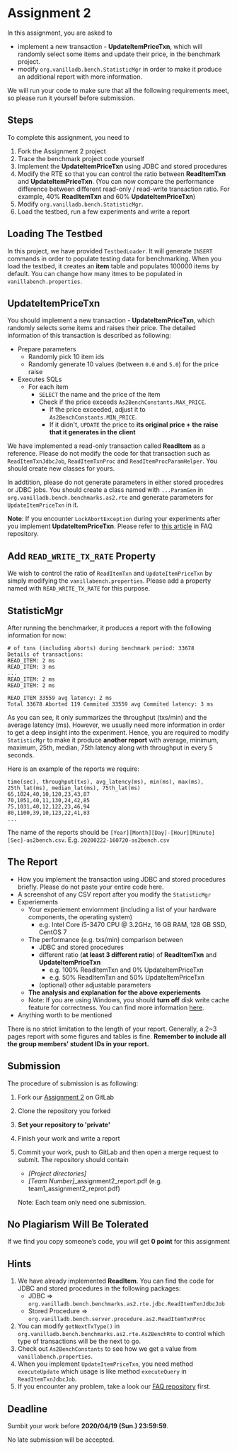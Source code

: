 # Assignment 2
In this assignment, you are asked to
  - implement a new transaction - **UpdateItemPriceTxn**, which will randomly select some items and update their price, in the benchmark project.
  - modify `org.vanilladb.bench.StatisticMgr` in order to make it produce an additional report with more information.

We will run your code to make sure that all the following requirements meet, so please run it yourself before submission.


## Steps
To complete this assignment, you need to

1. Fork the Assignment 2 project
2. Trace the benchmark project code yourself
3. Implement the **UpdateItemPriceTxn** using JDBC and stored procedures
4. Modify the RTE so that you can control the ratio between **ReadItemTxn** and **UpdateItemPriceTxn**. (You can now compare the performance difference between different read-only / read-write transaction ratio. For example, 40% **ReadItemTxn** and 60% **UpdateItemPriceTxn**)
5. Modify `org.vanilladb.bench.StatisticMgr`.
6. Load the testbed, run a few experiments and write a report


## Loading The Testbed

In this project, we have provided `TestbedLoader`. It will generate `INSERT` commands in order to populate testing data for benchmarking. When you load the testbed, it creates an **item** table and populates 100000 items by default. You can change how many itmes to be populated in `vanillabench.properties`.


## UpdateItemPriceTxn
You should implement a new transaction - **UpdateItemPriceTxn**, which randomly selects some items and raises their price. The detailed information of this transaction is described as following:

- Prepare parameters
  - Randomly pick 10 item ids
  - Randomly generate 10 values (between `0.0` and `5.0`) for the price raise
- Executes SQLs
	- For each item
		- `SELECT` the name and the price of the item
		- Check if the price exceeds `As2BenchConstants.MAX_PRICE`.
			- If the price exceeded, adjust it to `As2BenchConstants.MIN_PRICE`.
			- If it didn't, `UPDATE` the price to **its original price + the raise that it generates in the client**

We have implemented a read-only transaction called **ReadItem** as a reference. Please do not modify the code for that transaction such as `ReadItemTxnJdbcJob`, `ReadItemTxnProc` and `ReadItemProcParamHelper`. You should create new classes for yours.

In addtition, please do not generate parameters in either stored procedres or JDBC jobs. You should create a class named with `...ParamGen` in `org.vanilladb.bench.benchmarks.as2.rte` and generate parameters for `UpdateItemPriceTxn` in it.

**Note**: If you encounter `LockAbortException` during your experiments after you implement **UpdateItemPriceTxn**. Please refer to [this article](https://shwu10.cs.nthu.edu.tw/courses/databases/2019-spring/faq/blob/master/Lock_Abort_Exception_in_Benchmark.md) in FAQ repository.


## Add `READ_WRITE_TX_RATE` Property

We wish to control the ratio of `ReadItemTxn` and `UpdateItemPriceTxn` by simply modifying the `vanillabench.properties`. Please add a property named with `READ_WRITE_TX_RATE` for this purpose.


## StatisticMgr

After running the benchmarker, it produces a report with the following information for now:

```
# of txns (including aborts) during benchmark period: 33678
Details of transactions:
READ_ITEM: 2 ms
READ_ITEM: 3 ms
...
READ_ITEM: 2 ms
READ_ITEM: 2 ms

READ_ITEM 33559 avg latency: 2 ms
Total 33678 Aborted 119 Commited 33559 avg Commited latency: 3 ms
```

As you can see, it only summarizes the throughput (txs/min) and the average latency (ms). However, we usually need more information in order to get a deep insight into the experiment. Hence, you are required to modify `StatisticMgr` to make it produce **another report** with average, minimum, maximum, 25th, median, 75th latency along with throughput in every 5 seconds.

Here is an example of the reports we require:

```
time(sec), throughput(txs), avg_latency(ms), min(ms), max(ms), 25th_lat(ms), median_lat(ms), 75th_lat(ms)
65,1024,40,10,120,23,43,87
70,1051,40,11,130,24,42,85
75,1031,40,12,122,23,46,94
80,1100,39,10,123,22,41,83
...
```

The name of the reports should be `[Year][Month][Day]-[Hour][Minute][Sec]-as2bench.csv`. E.g. `20200222-160720-as2bench.csv`

## The Report
- How you implement the transaction using JDBC and stored procedures briefly. Please do not paste your entire code here.
- A screenshot of any CSV report after you modify the `StatisticMgr`
- Experiements
	- Your experiement enviornment (including a list of your hardware components, the operating system)
		- e.g. Intel Core i5-3470 CPU @ 3.2GHz, 16 GB RAM, 128 GB SSD, CentOS 7
	- The performance (e.g. txs/min) comparison between
		- JDBC and stored procedures
		- different ratio (**at least 3 different ratio**) of **ReadItemTxn** and **UpdateItemPriceTxn**
			- e.g. 100% ReadItemTxn and 0% UpdateItemPriceTxn
			- e.g. 50% ReadItemTxn and 50% UpdateItemPriceTxn
		- (optional) other adjustable parameters
	- **The analysis and explanation for the above experiements**
	- Note: If you are using Windows, you should **turn off** disk write cache feature for correctness. You can find more information [here](https://shwu10.cs.nthu.edu.tw/courses/databases/2019-spring/faq/blob/master/Windows_Disk_Write_Cache.md).
- Anything worth to be mentioned

There is no strict limitation to the length of your report. Generally, a 2~3 pages report with some figures and tables is fine. **Remember to include all the group members' student IDs in your report.**

## Submission

The procedure of submission is as following:

1. Fork our [Assignment 2](https://shwu10.cs.nthu.edu.tw/courses/databases/2019-spring/db19-assignment-2) on GitLab
2. Clone the repository you forked
3. **Set your repository to 'private'**
4. Finish your work and write a report
5. Commit your work, push to GitLab and then open a merge request to submit. The repository should contain
	- *[Project directories]*
	- *[Team Number]*_assignment2_report.pdf (e.g. team1_assignment2_reprot.pdf)

    Note: Each team only need one submission.


## No Plagiarism Will Be Tolerated

If we find you copy someone’s code, you will get **0 point** for this assignment


## Hints

1. We have already implemented **ReadItem**. You can find the code for JDBC and stored procedures in the following packages:
	- JDBC => `org.vanilladb.bench.benchmarks.as2.rte.jdbc.ReadItemTxnJdbcJob`
	- Stored Procedure => `org.vanilladb.bench.server.procedure.as2.ReadItemTxnProc`
2. You can modify `getNextTxType()` in `org.vanilladb.bench.benchmarks.as2.rte.As2BenchRte` to control which type of transactions will be the next to go.
3. Check out `As2BenchConstants` to see how we get a value from `vanillabench.properties`.
4. When you implement `UpdateItemPriceTxn`, you need method `executeUpdate` which usage is like method `executeQuery` in `ReadItemTxnJdbcJob`.
5. If you encounter any problem, take a look our [FAQ repository](https://shwu10.cs.nthu.edu.tw/courses/databases/2019-spring/faq) first.


## Deadline

Sumbit your work before **2020/04/19 (Sun.) 23:59:59**.

No late submission will be accepted.
